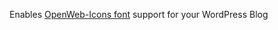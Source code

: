 Enables [OpenWeb-Icons font](https://github.com/pfefferle/openwebicons) support for your WordPress Blog
